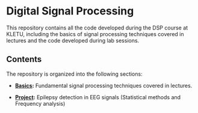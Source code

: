 # Digital Signal Processing
<p>This repository contains all the code developed during the DSP course at KLETU, including the basics of signal processing techniques covered in lectures and the code developed during lab sessions.</p>

## Contents
The repository is organized into the following sections:

- **[Basics](Theory/):** Fundamental signal processing techniques covered in lectures.

- **[Project](EEG%20Signal%20Processing/):** Epilepsy detection in EEG signals (Statistical methods and Frequency analysis)
